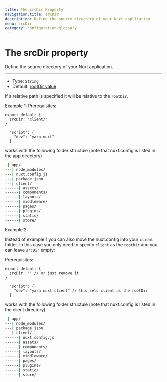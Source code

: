 ```yaml
---
title: The srcDir Property
navigation.title: srcDir
description: Define the source directory of your Nuxt application.
menu: srcDir
category: configuration-glossary
---
```

# The srcDir property

Define the source directory of your Nuxt application.

---

- Type: `String`
- Default: [rootDir value](/docs/configuration-glossary/configuration-rootdir)

If a relative path is specified it will be relative to the `rootDir`.

Example 1: Prerequisites:

```js{}[nuxt.config.js]
export default {
  srcDir: 'client/'
}
```

```js{}[package.json]
  "script": {
    "dev": "yarn nuxt"
  }
```

works with the following folder structure (note that nuxt.config is listed in the app directory)

```bash
-| app/
---| node_modules/
---| nuxt.config.js
---| package.json
---| client/
------| assets/
------| components/
------| layouts/
------| middleware/
------| pages/
------| plugins/
------| static/
------| store/
```

Example 2:

Instead of example 1 you can also move the nuxt.config into your `client` folder. In this case you only need to specify `client` as the `rootDir` and you can leave `srcDir` empty:

Prerequisites:

```js{}[nuxt.config.js]
export default {
  srcDir: '' // or just remove it
}
```

```js{}[package.json]
  "script": {
    "dev": "yarn nuxt client" // this sets client as the rootDir
  }
```

works with the following folder structure (note that nuxt.config is listed in the client directory)

```bash
-| app/
---| node_modules/
---| package.json
---| client/
------| nuxt.config.js
------| assets/
------| components/
------| layouts/
------| middleware/
------| pages/
------| plugins/
------| static/
------| store/
```
